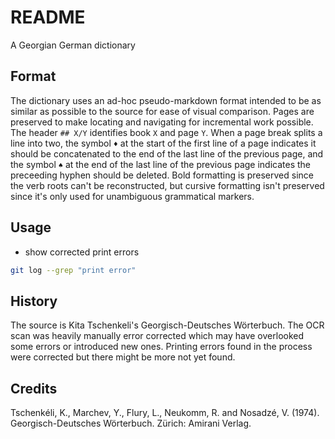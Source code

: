 # README

A Georgian German dictionary



## Format

The dictionary uses an ad-hoc pseudo-markdown format intended to be as similar as possible to the source for ease of visual comparison. Pages are preserved to make locating and navigating for incremental work possible. The header `## X/Y` identifies book `X` and page `Y`. When a page break splits a line into two, the symbol `♦︎` at the start of the first line of a page indicates it should be concatenated to the end of the last line of the previous page, and the symbol `♠︎` at the end of the last line of the previous page indicates the preceeding hyphen should be deleted. Bold formatting is preserved since the verb roots can't be reconstructed, but cursive formatting isn't preserved since it's only used for unambiguous grammatical markers.



## Usage

- show corrected print errors

```sh
git log --grep "print error"
```



## History

The source is Kita Tschenkeli's Georgisch-Deutsches Wörterbuch. The OCR scan was heavily manually error corrected which may have overlooked some errors or introduced new ones. Printing errors found in the process were corrected but there might be more not yet found.



## Credits

Tschenkéli, K., Marchev, Y., Flury, L., Neukomm, R. and Nosadzé, V. (1974). Georgisch-Deutsches Wörterbuch. Zürich: Amirani Verlag.
